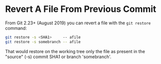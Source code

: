 # Revert A File From Previous Commit

From Git 2.23+ (August 2019) you can revert a file with the `git restore` command:

```bash
git restore -s <SHA1>     -- afile
git restore -s somebranch -- afile
```

That would restore on the working tree only the file as present in the "source"
(-s) commit SHA1 or branch 'somebranch'.
